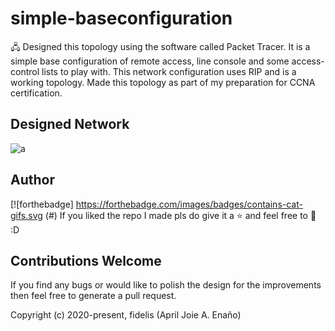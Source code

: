 # simple-baseconfiguration
🖧 Designed this topology using the software called Packet Tracer. It is a simple base configuration of remote access, line console and some access-control lists to play with. This network configuration uses RIP and is a working topology. Made this topology as part of my preparation for CCNA certification.

## Designed Network
![a](../master/simple-baseconf.png)


## Author
[![forthebadge] https://forthebadge.com/images/badges/contains-cat-gifs.svg (#)
If you liked the repo I made pls do give it a ⭐ and feel free to 🍴 :D

## Contributions Welcome
If you find any bugs or would like to polish the design for the improvements then feel free to generate a pull request.

Copyright (c) 2020-present, fidelis (April Joie A. Enaño)